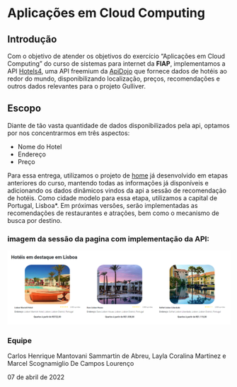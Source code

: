 # Aplicações em Cloud Computing

## Introdução

Com o objetivo de atender os objetivos do exercício “Aplicações em Cloud Computing” do curso de sistemas para internet da **FIAP**, implementamos a API [Hotels4](https://apidojo.github.io/#hotels-list), uma API freemium da [ApiDojo](https://apidojo.net/) que fornece dados de hotéis ao redor do mundo, disponibilizando localização, preços, recomendações e outros dados relevantes para o projeto Gulliver.

## Escopo

Diante de tão vasta quantidade de dados disponibilizados pela api, optamos por nos concentrarmos em três aspectos:

* Nome do Hotel
* Endereço
* Preço

Para essa entrega, utilizamos o projeto de [home](https://gulliver-bootstrap.netlify.app/) já desenvolvido em etapas anteriores do curso, mantendo todas as informações já disponíveis e adicionando os dados dinâmicos vindos da api a sessão de recomendação de hotéis. Como cidade modelo para essa etapa, utilizamos a capital de Portugal, Lisboa*. Em próximas versões, serão implementadas as recomendações de restaurantes e atrações, bem como o mecanismo de busca por destino. 

### imagem da sessão da pagina com implementação da API:

![magem da sessão da pagina com implementação da API](https://github.com/Primatasan/gulliver_api/blob/8df5d6610a7b7116e1a3f7d45bb3183ffe9b091b/Projeto-Gulliver.png)

### Equipe

Carlos Henrique Mantovani Sammartin de Abreu, Layla Coralina Martinez e Marcel Scognamiglio De Campos Lourenço


07 de abril de 2022